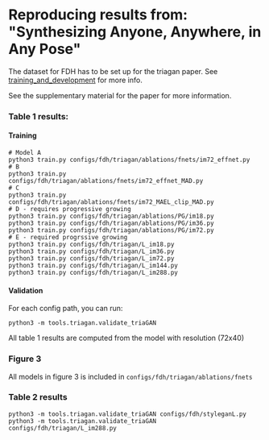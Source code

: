 # Reproducing results from: "Synthesizing Anyone, Anywhere, in Any Pose"

The dataset for FDH has to be set up for the triagan paper. See [training_and_development](here) for more info.

See the supplementary material for the paper for more information.

### Table 1 results:
#### Training
```
# Model A 
python3 train.py configs/fdh/triagan/ablations/fnets/im72_effnet.py
# B
python3 train.py configs/fdh/triagan/ablations/fnets/im72_effnet_MAD.py
# C
python3 train.py configs/fdh/triagan/ablations/fnets/im72_MAEL_clip_MAD.py
# D - requires progressive growing
python3 train.py configs/fdh/triagan/ablations/PG/im18.py
python3 train.py configs/fdh/triagan/ablations/PG/im36.py
python3 train.py configs/fdh/triagan/ablations/PG/im72.py
# E - required progrssive growing
python3 train.py configs/fdh/triagan/L_im18.py
python3 train.py configs/fdh/triagan/L_im36.py
python3 train.py configs/fdh/triagan/L_im72.py
python3 train.py configs/fdh/triagan/L_im144.py
python3 train.py configs/fdh/triagan/L_im288.py
```

#### Validation
For each config path, you can run:
```
python3 -m tools.triagan.validate_triaGAN
```
All table 1 results are computed from the model with resolution (72x40)

### Figure 3
All models in figure 3 is included in `configs/fdh/triagan/ablations/fnets`


### Table 2 results
```
python3 -m tools.triagan.validate_triaGAN configs/fdh/styleganL.py
python3 -m tools.triagan.validate_triaGAN configs/fdh/triagan/L_im288.py
```